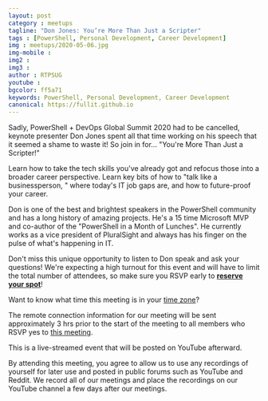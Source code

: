 ```yaml
---
layout: post
category : meetups
tagline: "Don Jones: You’re More Than Just a Scripter"
tags : [PowerShell, Personal Development, Career Development]
img : meetups/2020-05-06.jpg
img-mobile : 
img2 : 
img3 : 
author : RTPSUG
youtube : 
bgcolor: ff5a71
keywords: PowerShell, Personal Development, Career Development
canonical: https://fullit.github.io
---
```


Sadly, PowerShell + DevOps Global Summit 2020 had to be cancelled, keynote presenter Don Jones spent all that time working on his speech that it seemed a shame to waste it! So join in for... "You're More Than Just a Scripter!"

<!--more-->

Learn how to take the tech skills you've already got and refocus those into a broader career perspective. Learn key bits of how to "talk like a businessperson, " where today's IT job gaps are, and how to future-proof your career.

Don is one of the best and brightest speakers in the PowerShell community and has a long history of amazing projects. He's a 15 time Microsoft MVP and co-author of the "PowerShell in a Month of Lunches". He currently works as a vice president of PluralSight and always has his finger on the pulse of what's happening in IT.

Don't miss this unique opportunity to listen to Don speak and ask your questions! We're expecting a high turnout for this event and will have to limit the total number of attendees, so make sure you RSVP early to **[reserve your spot](https://www.meetup.com/Research-Triangle-PowerShell-Users-Group/events/269944799/)**!

Want to know what time this meeting is in your [time zone](https://everytimezone.com/s/adeffe53)?

The remote connection information for our meeting will be sent approximately 3 hrs prior to the start of the meeting to all members who RSVP yes to [this meeting](https://www.meetup.com/Research-Triangle-PowerShell-Users-Group/events/269944799/).

This is a live-streamed event that will be posted on YouTube afterward.

By attending this meeting, you agree to allow us to use any recordings of yourself for later use and posted in public forums such as YouTube and Reddit. We record all of our meetings and place the recordings on our YouTube channel a few days after our meetings.

